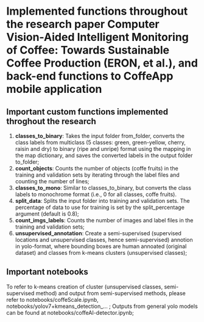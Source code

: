 # Implemented functions throughout the research paper Computer Vision-Aided Intelligent Monitoring of Coffee: Towards Sustainable Coffee Production (ERON, et al.), and back-end functions to CoffeApp mobile application


## Important custom functions implemented throghout the research

1. **classes_to_binary**: Takes the input folder from_folder, converts the class labels from multiclass (5 classes: green, green-yellow, cherry, raisin and dry) to binary (ripe and unripe) format using the mapping in the map dictionary, and saves the converted labels in the output folder to_folder;
2. **count_objects**: Counts the number of objects (coffe fruits) in the training and validation sets by iterating through the label files and counting the number of lines;
3. **classes_to_mono**: Similar to classes_to_binary, but converts the class labels to monochrome format (i.e., 0 for all classes, coffe fruits).
4. **split_data**: Splits the input folder into training and validation sets. The percentage of data to use for training is set by the split_percentage argument (default is 0.8);
5. **count_imgs_labels**: Counts the number of images and label files in the training and validation sets;
6. **unsupervised_annotation**: Create a semi-supervised (supervised locations and unsupervised classes, hence semi-supervised) annotion in yolo-format, where bounding boxes are human annoated (original dataset) and classes from k-means clusters (unsupervised classes);


## Important notebooks

To refer to k-means creation of cluster (unsupervised classes, semi-supervised method) and output from semi-supervised methods, please refer to notebooks/coffeScale.ipynb, notebooks/yolov7+kmeans_detection_... ; 
Outputs from general yolo models can be found at notebooks/coffeAI-detector.ipynb;
